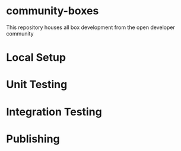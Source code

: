 # community-boxes
This repository houses all box development from the open developer community

# Local Setup

# Unit Testing

# Integration Testing

# Publishing
